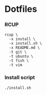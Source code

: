 Dotfiles
========

### RCUP
```
rcup \ 
  -x install \ 
  -x install.sh \
  -x README.md \
  -t git \ 
  -t ubuntu \
  -t fish \
  -t vim
```

### Install script
```
./install.sh
```

